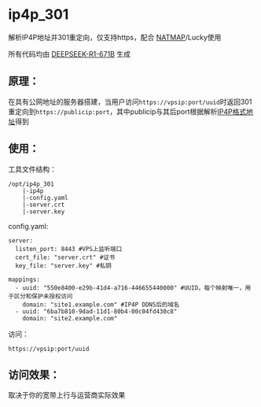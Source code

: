 # ip4p_301
解析IP4P地址并301重定向，仅支持https，配合 [NATMAP](https://github.com/heiher/natmap)/Lucky使用

所有代码均由 [DEEPSEEK-R1-671B](https://chat.deepseek.com/) 生成

## 原理：
在具有公网地址的服务器搭建，当用户访问`https://vpsip:port/uuid`时返回301重定向到`https://publicip:port`，其中publicip与其后port根据解析[IP4P格式地址](https://github.com/heiher/natmap/wiki/faq)得到

## 使用：
工具文件结构：
```
/opt/ip4p_301
    |-ip4p
    |-config.yaml
    |-server.crt
    |-server.key
```
config.yaml:
```
server:
  listen_port: 8443 #VPS上监听端口
  cert_file: "server.crt" #证书
  key_file: "server.key" #私钥

mappings:
  - uuid: "550e8400-e29b-41d4-a716-446655440000" #UUID，每个映射唯一，用于区分和保护未授权访问
    domain: "site1.example.com" #IP4P DDNS后的域名
  - uuid: "6ba7b810-9dad-11d1-80b4-00c04fd430c8"
    domain: "site2.example.com"
```

访问：
```
https://vpsip:port/uuid
```

## 访问效果：
取决于你的宽带上行与运营商实际效果
